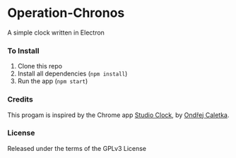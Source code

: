 # Operation-Chronos
A simple clock written in Electron

### To Install
1. Clone this repo
2. Install all dependencies (`npm install`)
3. Run the app (`npm start`)

### Credits
This progam is inspired by the Chrome app [Studio Clock](https://github.com/oskar456/studioclock), by [Ondřej Caletka](https://xn--ondej-kcb.caletka.cz/).

### License
Released under the terms of the GPLv3 License

